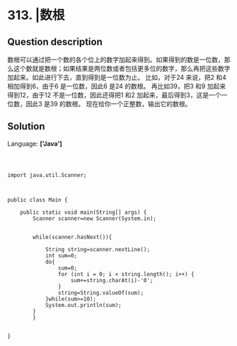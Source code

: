 # 313. |数根

## Question description


数根可以通过把一个数的各个位上的数字加起来得到。如果得到的数是一位数，那么这个数就是数根；如果结果是两位数或者包括更多位的数字，那么再把这些数字加起来。如此进行下去，直到得到是一位数为止。
 比如，对于24 来说，把2 和4 相加得到6，由于6 是一位数，因此6 是24 的数根。
 再比如39，把3 和9 加起来得到12，由于12 不是一位数，因此还得把1 和2 加起来，最后得到3，这是一个一位数，因此3 是39 的数根。
 现在给你一个正整数，输出它的数根。


## Solution

Language: **['Java']**

```



import java.util.Scanner;



public class Main {

    public static void main(String[] args) {
		Scanner scanner=new Scanner(System.in);
		
		
		while(scanner.hasNext()){
			
			String string=scanner.nextLine();
			int sum=0;
			do{
				sum=0;
				for (int i = 0; i < string.length(); i++) {
					sum+=string.charAt(i)-'0';
				}
				string=String.valueOf(sum);
			}while(sum>=10);
			System.out.println(sum);
		}
		}
		
    
}

```


